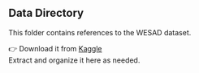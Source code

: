 ## Data Directory

This folder contains references to the WESAD dataset.

👉 Download it from [Kaggle](https://www.kaggle.com/datasets/mohamedasem318/wesad-full-dataset)  
Extract and organize it here as needed.
